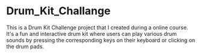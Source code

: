 # Drum_Kit_Challange
This is a Drum Kit Challenge project that I created during a online course. It's a fun and interactive drum kit where users can play various drum sounds by pressing the corresponding keys on their keyboard or clicking on the drum pads.